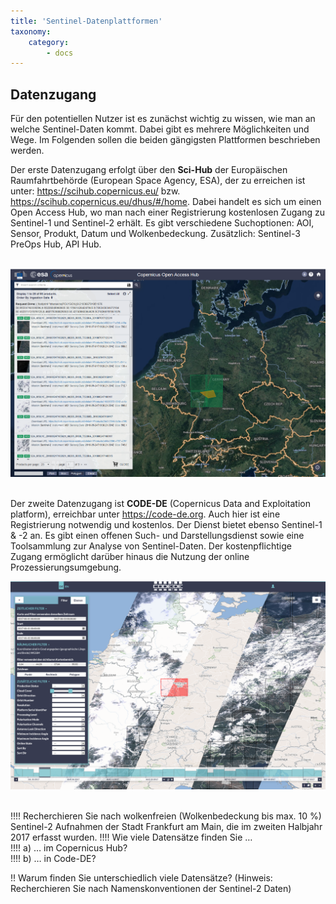 ```yaml
---
title: 'Sentinel-Datenplattformen'
taxonomy:
    category:
        - docs
---
```


## Datenzugang

Für den potentiellen Nutzer ist es zunächst wichtig zu wissen, wie man an welche Sentinel-Daten kommt. Dabei gibt es mehrere Möglichkeiten und Wege. Im Folgenden sollen die beiden gängigsten Plattformen beschrieben werden.  

Der erste Datenzugang erfolgt über den __Sci-Hub__ der Europäischen Raumfahrtbehörde (European Space Agency, ESA), der zu erreichen ist unter: https://scihub.copernicus.eu/ bzw. https://scihub.copernicus.eu/dhus/#/home. Dabei handelt es sich um einen Open Access Hub, wo man nach einer Registrierung kostenlosen Zugang zu Sentinel-1 und Sentinel-2 erhält. Es gibt verschiedene Suchoptionen: AOI, Sensor, Produkt, Datum und Wolkenbedeckung. 
Zusätzlich: Sentinel-3 PreOps Hub, API Hub.
<br><br>

![scihub](scihub1.png?classes=caption "Datenzugang via ESA SciHub.")
<br><br>

Der zweite Datenzugang ist __CODE-DE__ (Copernicus Data and Exploitation platform), erreichbar unter https://code-de.org. Auch hier ist eine Registrierung notwendig und kostenlos. Der Dienst bietet ebenso Sentinel-1 & -2 an. Es gibt einen offenen Such- und Darstellungsdienst sowie eine Toolsammlung zur Analyse von Sentinel-Daten. Der kostenpflichtige Zugang ermöglicht darüber hinaus die Nutzung der online Prozessierungsumgebung.


![code-de](code-de.png?classes=caption "Datenzugang via CODE-DE.")
<br><br>

!!!! Recherchieren Sie nach wolkenfreien (Wolkenbedeckung bis max. 10 %) Sentinel-2 Aufnahmen der Stadt Frankfurt am Main, die im zweiten Halbjahr 2017 erfasst wurden. 
!!!! Wie viele Datensätze finden Sie …  
!!!!  a)	… im Copernicus Hub?  
!!!!  b)	… in Code-DE?   
 
!! Warum finden Sie unterschiedlich viele Datensätze? (Hinweis: Recherchieren Sie nach Namenskonventionen der Sentinel-2 Daten)

